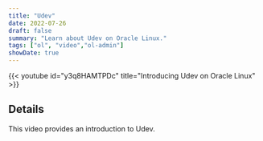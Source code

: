 ```yaml
---
title: "Udev"
date: 2022-07-26
draft: false
summary: "Learn about Udev on Oracle Linux."
tags: ["ol", "video","ol-admin"]
showDate: true
---
```


{{< youtube id="y3q8HAMTPDc" title="Introducing Udev on Oracle Linux" >}}

## Details

This video provides an introduction to Udev.
